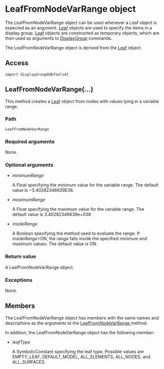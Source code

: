 # LeafFromNodeVarRange object

The LeafFromNodeVarRange object can be used whenever a Leaf object is expected as an argument. [Leaf](https://help.3ds.com/2022/english/DSSIMULIA_Established/SIMACAEKERRefMap/simaker-c-leafpyc.htm?ContextScope=all) objects are used to specify the items in a display group. [Leaf](https://help.3ds.com/2022/english/DSSIMULIA_Established/SIMACAEKERRefMap/simaker-c-leafpyc.htm?ContextScope=all) objects are constructed as temporary objects, which are then used as arguments to [DisplayGroup](https://help.3ds.com/2022/english/DSSIMULIA_Established/SIMACAEKERRefMap/simaker-c-displaygrouppyc.htm?ContextScope=all) commands.

The LeafFromNodeVarRange object is derived from the [Leaf](https://help.3ds.com/2022/english/DSSIMULIA_Established/SIMACAEKERRefMap/simaker-c-leafpyc.htm?ContextScope=all) object.

## Access

```
import displayGroupOdbToolset
```

## LeafFromNodeVarRange(...)



This method creates a [Leaf](https://help.3ds.com/2022/english/DSSIMULIA_Established/SIMACAEKERRefMap/simaker-c-leafpyc.htm?ContextScope=all) object from nodes with values lying in a variable range.



### Path

```
LeafFromNodeVarRange
```

### Required arguments

None.

### Optional arguments

- *minimumRange*

  A Float specifying the minimum value for the variable range. The default value is −3.40282346639E38.

- *maximumRange*

  A Float specifying the maximum value for the variable range. The default value is 3.40282346639e+038.

- *insideRange*

  A Boolean specifying the method used to evaluate the range. If *insideRange*=ON, the range falls inside the specified minimum and maximum values. The default value is ON.

### Return value

A LeafFromNodeVarRange object.

### Exceptions

None.



## Members

The LeafFromNodeVarRange object has members with the same names and descriptions as the arguments to the [LeafFromNodeVarRange ](https://help.3ds.com/2022/english/DSSIMULIA_Established/SIMACAEKERRefMap/simaker-c-leaffromnodevarrangepyc.htm?ContextScope=all#simaker-leaffromnodevarrangeleaffromnodevarrangepyc)method.

In addition, the LeafFromNodeVarRange object has the following member:

- *leafType*

  A SymbolicConstant specifying the leaf type. Possible values are EMPTY_LEAF, DEFAULT_MODEL, ALL_ELEMENTS, ALL_NODES, and ALL_SURFACES.